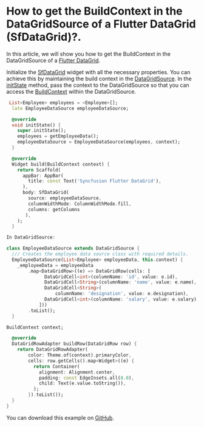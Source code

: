 # How to get the BuildContext in the DataGridSource of a Flutter DataGrid (SfDataGrid)?.

In this article, we will show you how to get the BuildContext in the DataGridSource of a [Flutter DataGrid](https://www.syncfusion.com/flutter-widgets/flutter-datagrid).

Initialize the [SfDataGrid](https://pub.dev/documentation/syncfusion_flutter_datagrid/latest/datagrid/SfDataGrid-class.html) widget with all the necessary properties. You can achieve this by maintaining the build context in the [DataGridSource](https://pub.dev/documentation/syncfusion_flutter_datagrid/latest/datagrid/DataGridSource-class.html). In the [initState](https://api.flutter.dev/flutter/widgets/State/initState.html) method, pass the context to the DataGridSource so that you can access the [BuildContext](https://api.flutter.dev/flutter/widgets/BuildContext-class.html) within the DataGridSource.

```dart
 List<Employee> employees = <Employee>[];
  late EmployeeDataSource employeeDataSource;

  @override
  void initState() {
    super.initState();
    employees = getEmployeeData();
    employeeDataSource = EmployeeDataSource(employees, context);
  }

  @override
  Widget build(BuildContext context) {
    return Scaffold(
      appBar: AppBar(
        title: const Text('Syncfusion Flutter DataGrid'),
      ),
      body: SfDataGrid(
        source: employeeDataSource,
        columnWidthMode: ColumnWidthMode.fill,
        columns: getColumns     
       ),
    );
  }

In DataGridSource:

class EmployeeDataSource extends DataGridSource {
  /// Creates the employee data source class with required details.
  EmployeeDataSource(List<Employee> employeeData, this.context) {
    _employeeData = employeeData
        .map<DataGridRow>((e) => DataGridRow(cells: [
              DataGridCell<int>(columnName: 'id', value: e.id),
              DataGridCell<String>(columnName: 'name', value: e.name),
              DataGridCell<String>(
                  columnName: 'designation', value: e.designation),
              DataGridCell<int>(columnName: 'salary', value: e.salary),
            ]))
        .toList();
  }

BuildContext context;

  @override
  DataGridRowAdapter buildRow(DataGridRow row) {
    return DataGridRowAdapter(
        color: Theme.of(context).primaryColor,
        cells: row.getCells().map<Widget>((e) {
          return Container(
            alignment: Alignment.center,
            padding: const EdgeInsets.all(8.0),
            child: Text(e.value.toString()),
          );
        }).toList());
  }
}
```

You can download this example on [GitHub](https://github.com/SyncfusionExamples/How-to-get-the-BuildContext-in-the-DataGridSource-of-a-Flutter-DataGrid).